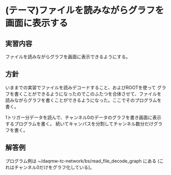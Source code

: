 (テーマ)ファイルを読みながらグラフを画面に表示する
==================================================

実習内容
--------

ファイルを読みながらグラフを画面に表示できるようにする。

方針
----

いままでの実習でファイルを読みデコードすること、およびROOTを使って
グラフを書くことができるようになったのでこのふたつを合体させて、ファイルを
読みながらグラフを書くことができるようになった。ここでそのプログラムを
書く。

1トリガー分データを読んで、チャンネル0のデータのグラフを書き画面に表示
するプログラムを書く。
続いてキャンパスを分割してチャンネル数分だけグラフを書く。

解答例
------

プログラム例は ~/daqmw-tc-network/bs/read_file_decode_graph にある
(これはチャンネル0だけをグラフ化している)。


